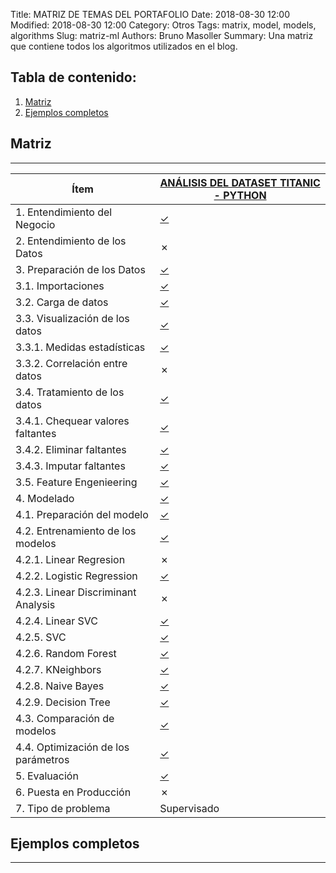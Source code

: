Title: MATRIZ DE TEMAS DEL PORTAFOLIO
Date: 2018-08-30 12:00
Modified: 2018-08-30 12:00
Category: Otros
Tags: matrix, model, models, algorithms
Slug: matriz-ml
Authors: Bruno Masoller
Summary: Una matriz que contiene todos los algoritmos utilizados en el blog.

## Tabla de contenido:
1. [Matriz](#1-bullet)
2. [Ejemplos completos](#2-bullet)
	
## Matriz <a class="anchor" id="1-bullet"></a>
---

<table>
	<thead>
  <tr>
    <th>Ítem</th>
    <th><a href="{filename}/posts/jupyter-notebooks/2018/Titanic_dataset_analisis_python.ipynb">ANÁLISIS DEL DATASET TITANIC - PYTHON</a></th>
  </tr>
  </thead>
  <tbody>
  <tr>
    <td>1. Entendimiento del Negocio</td>
    <td><a href="{filename}/posts/jupyter-notebooks/2018/Titanic_dataset_analisis_python.ipynb#1-bullet">&#10003;</a></td>
  </tr>
  <tr>
    <td>2. Entendimiento de los Datos</td>
    <td>&#10007;</td>
  </tr>
  <tr>
    <td>3. Preparación de los Datos</td>
    <td><a href="{filename}/posts/jupyter-notebooks/2018/Titanic_dataset_analisis_python.ipynb#2-bullet">&#10003;</a></td>
  </tr>
  <tr>
    <td>3.1. Importaciones</td>
    <td><a href="{filename}/posts/jupyter-notebooks/2018/Titanic_dataset_analisis_python.ipynb#2.1-bullet">&#10003;</a></td>
  </tr>
  <tr>
    <td>3.2. Carga de datos</td>
    <td><a href="{filename}/posts/jupyter-notebooks/2018/Titanic_dataset_analisis_python.ipynb#2.2-bullet">&#10003;</a></td>
  </tr>
  <tr>
    <td>3.3. Visualización de los datos</td>
    <td><a href="{filename}/posts/jupyter-notebooks/2018/Titanic_dataset_analisis_python.ipynb#2.4-bullet">&#10003;</a></td>
  </tr>
  <tr>
    <td>3.3.1. Medidas estadísticas</td>
    <td><a href="{filename}/posts/jupyter-notebooks/2018/Titanic_dataset_analisis_python.ipynb#2.4-bullet">&#10003;</a></td>
  </tr>
  <tr>
    <td>3.3.2. Correlación entre datos</td>
    <td>&#10007;</td>
  </tr>
  <tr>
    <td>3.4. Tratamiento de los datos</td>
    <td><a href="{filename}/posts/jupyter-notebooks/2018/Titanic_dataset_analisis_python.ipynb#2.3-bullet">&#10003;</a></td>
  </tr>
  <tr>
    <td>3.4.1. Chequear valores faltantes</td>
    <td><a href="{filename}/posts/jupyter-notebooks/2018/Titanic_dataset_analisis_python.ipynb#2.3.1-bullet">&#10003;</a></td>
  </tr>
  <tr>
    <td>3.4.2. Eliminar faltantes</td>
    <td><a href="{filename}/posts/jupyter-notebooks/2018/Titanic_dataset_analisis_python.ipynb#2.3.2-bullet">&#10003;</a></td>
  </tr>
  <tr>
    <td>3.4.3. Imputar faltantes</td>
    <td><a href="{filename}/posts/jupyter-notebooks/2018/Titanic_dataset_analisis_python.ipynb#2.3.3-bullet">&#10003;</a></td>
  </tr>
  <tr>
    <td>3.5. Feature Engenieering</td>
    <td><a href="{filename}/posts/jupyter-notebooks/2018/Titanic_dataset_analisis_python.ipynb#2.5-bullet">&#10003;</a></td>
  </tr>
  <tr>
    <td>4. Modelado</td>
    <td><a href="{filename}/posts/jupyter-notebooks/2018/Titanic_dataset_analisis_python.ipynb#3-bullet">&#10003;</a></td>
  </tr>
  <tr>
    <td>4.1. Preparación del modelo</td>
    <td><a href="{filename}/posts/jupyter-notebooks/2018/Titanic_dataset_analisis_python.ipynb#3.1-bullet">&#10003;</a></td>
  </tr>
  <tr>
    <td>4.2. Entrenamiento de los modelos</td>
    <td><a href="{filename}/posts/jupyter-notebooks/2018/Titanic_dataset_analisis_python.ipynb#3.2-bullet">&#10003;</a></td>
  </tr>
  <tr>
    <td>4.2.1. Linear Regresion</td>
    <td>&#10007;</td>
  </tr>
  <tr>
    <td>4.2.2. Logistic Regression</td>
    <td><a href="{filename}/posts/jupyter-notebooks/2018/Titanic_dataset_analisis_python.ipynb#3.2.4-bullet">&#10003;</a></td>
  </tr>
  <tr>
    <td>4.2.3. Linear Discriminant Analysis</td>
    <td>&#10007;</td>
  </tr>
  <tr>
    <td>4.2.4. Linear SVC</td>
    <td><a href="{filename}/posts/jupyter-notebooks/2018/Titanic_dataset_analisis_python.ipynb#3.2.2-bullet">&#10003;</a></td>
  </tr>
  <tr>
    <td>4.2.5. SVC</td>
    <td><a href="{filename}/posts/jupyter-notebooks/2018/Titanic_dataset_analisis_python.ipynb#3.2.1-bullet">&#10003;</a></td>
  </tr>
  <tr>
    <td>4.2.6. Random Forest</td>
    <td><a href="{filename}/posts/jupyter-notebooks/2018/Titanic_dataset_analisis_python.ipynb#3.2.3-bullet">&#10003;</a></td>
  </tr>
  <tr>
    <td>4.2.7. KNeighbors</td>
    <td><a href="{filename}/posts/jupyter-notebooks/2018/Titanic_dataset_analisis_python.ipynb#3.2.5-bullet">&#10003;</a></td>
  </tr>
  <tr>
    <td>4.2.8. Naive Bayes</td>
    <td><a href="{filename}/posts/jupyter-notebooks/2018/Titanic_dataset_analisis_python.ipynb#3.2.6-bullet">&#10003;</a></td>
  </tr>
  <tr>
    <td>4.2.9. Decision Tree</td>
    <td><a href="{filename}/posts/jupyter-notebooks/2018/Titanic_dataset_analisis_python.ipynb#3.2.7-bullet">&#10003;</a></td>
  </tr>
  <tr>
    <td>4.3. Comparación de modelos</td>
    <td><a href="{filename}/posts/jupyter-notebooks/2018/Titanic_dataset_analisis_python.ipynb#3.3-bullet">&#10003;</a></td>
  </tr>
  <tr>
    <td>4.4. Optimización de los parámetros</td>
    <td><a href="{filename}/posts/jupyter-notebooks/2018/Titanic_dataset_analisis_python.ipynb#3.4-bullet">&#10003;</a></td>
  </tr>
  <tr>
    <td>5. Evaluación</td>
    <td><a href="{filename}/posts/jupyter-notebooks/2018/Titanic_dataset_analisis_python.ipynb#4-bullet">&#10003;</a></td>
  </tr>
  <tr>
    <td>6. Puesta en Producción</td>
    <td>&#10007;</td>
  </tr>
  <tr>
    <td>7. Tipo de problema</td>
    <td>Supervisado</td>
  </tr>
  </tbody>
</table>

## Ejemplos completos <a class="anchor" id="2-bullet"></a>
---